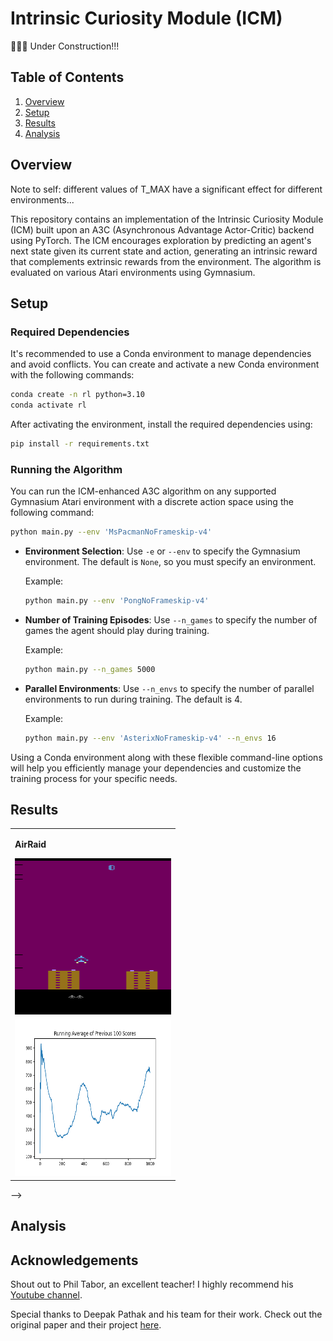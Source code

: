# Intrinsic Curiosity Module (ICM)

🚧👷🛑 Under Construction!!!

## Table of Contents

1. [Overview](#overview)
2. [Setup](#setup)
3. [Results](#results)
4. [Analysis](#analysis)

## Overview

Note to self: different values of T_MAX have a significant effect for different environments...  

This repository contains an implementation of the Intrinsic Curiosity Module (ICM) built upon an A3C (Asynchronous Advantage Actor-Critic) backend using PyTorch. The ICM encourages exploration by predicting an agent's next state given its current state and action, generating an intrinsic reward that complements extrinsic rewards from the environment. The algorithm is evaluated on various Atari environments using Gymnasium.

## Setup

### Required Dependencies

It's recommended to use a Conda environment to manage dependencies and avoid conflicts. You can create and activate a new Conda environment with the following commands:

```bash
conda create -n rl python=3.10
conda activate rl
```

After activating the environment, install the required dependencies using:

```bash
pip install -r requirements.txt
```

### Running the Algorithm

You can run the ICM-enhanced A3C algorithm on any supported Gymnasium Atari environment with a discrete action space using the following command:

```bash
python main.py --env 'MsPacmanNoFrameskip-v4'
```

- **Environment Selection**: Use `-e` or `--env` to specify the Gymnasium environment. The default is `None`, so you must specify an environment.
  
  Example:

  ```bash
  python main.py --env 'PongNoFrameskip-v4'
  ```

- **Number of Training Episodes**: Use `--n_games` to specify the number of games the agent should play during training.

  Example:

  ```bash
  python main.py --n_games 5000
  ```

- **Parallel Environments**: Use `--n_envs` to specify the number of parallel environments to run during training. The default is 4.

  Example:

  ```bash
  python main.py --env 'AsterixNoFrameskip-v4' --n_envs 16
  ```

Using a Conda environment along with these flexible command-line options will help you efficiently manage your dependencies and customize the training process for your specific needs.

## Results

<table>
    <tr>
        <td>
            <p><b>AirRaid</b></p>
            <img src="environments/AirRaidNoFrameskip-v4.gif" width="250" height="250"/>
        </td>
        <!--<td>
            <p><b>Alien</b></p>
            <img src="environments/AlienNoFrameskip-v4.gif" width="250" height="250"/>
        </td>
        <td>
            <p><b>Amidar</b></p>
            <img src="environments/AmidarNoFrameskip-v4.gif" width="250" height="250"/>
        </td>-->
    </tr>
    <tr>
        <td>
            <img src="metrics/AirRaidNoFrameskip-v4_learning_curve.png" width="250" height="250"/>
        </td>
        <!--<td>
            <img src="metrics/AlienNoFrameskip-v4_metrics.png" width="250" height="250"/>
        </td>
        <td>
            <img src="metrics/AmidarNoFrameskip-v4_metrics.png" width="250" height="250"/>
        </td>-->
    </tr>
</table>
-->

## Analysis

<!--
## Analysis of Results

This section will explore the performance of the ICM module across various Atari games, focusing on its ability to drive exploration in environments with sparse rewards. We will compare the performance of ICM-enhanced A3C with standard A3C to highlight the effectiveness of intrinsic rewards.
-->

## Acknowledgements

Shout out to Phil Tabor, an excellent teacher! I highly recommend his [Youtube channel](https://www.youtube.com/machinelearningwithphil).

Special thanks to Deepak Pathak and his team for their work. Check out the original paper and their project [here](https://pathak22.github.io/noreward-rl/).
